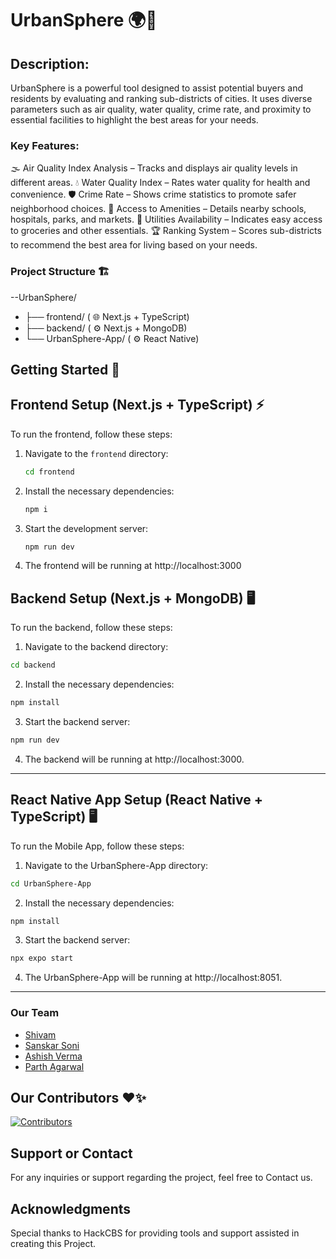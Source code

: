 # UrbanSphere 🌍🏡

## Description:
UrbanSphere is a powerful tool designed to assist potential buyers and residents by evaluating and ranking sub-districts of cities. It uses diverse parameters such as air quality, water quality, crime rate, and proximity to essential facilities to highlight the best areas for your needs.

### Key Features:
🌫️ Air Quality Index Analysis – Tracks and displays air quality levels in different areas.
💧 Water Quality Index – Rates water quality for health and convenience.
🛡️ Crime Rate – Shows crime statistics to promote safer neighborhood choices.
🏥 Access to Amenities – Details nearby schools, hospitals, parks, and markets.
🛒 Utilities Availability – Indicates easy access to groceries and other essentials.
🏆 Ranking System – Scores sub-districts to recommend the best area for living based on your needs.


### Project Structure 🏗️

--UrbanSphere/
- ├── frontend/ ( 🌐 Next.js + TypeScript)
- ├── backend/ ( ⚙️ Next.js + MongoDB)
- └── UrbanSphere-App/ ( ⚙️ React Native)



## **Getting Started** 🚀

## Frontend Setup (Next.js + TypeScript) ⚡

To run the frontend, follow these steps:

1. Navigate to the `frontend` directory:

   ```bash
   cd frontend
    ```
2. Install the necessary dependencies:

   ```bash
   npm i
   ```
3. Start the development server:
   ```bash
   npm run dev
   ```
4. The frontend will be running at http://localhost:3000


  
## Backend Setup (Next.js + MongoDB) 🖥️

To run the backend, follow these steps:

1. Navigate to the backend directory:

```bash
cd backend
```
2. Install the necessary dependencies:

```bash
npm install
```
3. Start the backend server:

```bash
npm run dev
```

4. The backend will be running at http://localhost:3000.

<hr>


## React Native App Setup (React Native + TypeScript) 🖥️

To run the Mobile App, follow these steps:

1. Navigate to the UrbanSphere-App directory:

```bash
cd UrbanSphere-App
```
2. Install the necessary dependencies:

```bash
npm install
```
3. Start the backend server:

```bash
npx expo start
```

4. The UrbanSphere-App will be running at http://localhost:8051.

<hr>

### Our Team 

- [Shivam](https://github.com/myselfshivams)
- [Sanskar Soni](https://github.com/sunscarsony)
- [Ashish Verma](https://github.com/AshishJii)
- [Parth Agarwal](https://github.com/Theinfernitex)


## Our Contributors ❤️✨

[![Contributors](https://contrib.rocks/image?repo=myselfshivams/UrbanSphere)](https://github.com/myselfshivams/UrbanSphere/contributors)

## Support or Contact

For any inquiries or support regarding the project, feel free to Contact us.

## Acknowledgments

Special thanks to HackCBS for providing tools and support assisted in creating this Project.











